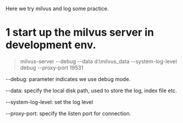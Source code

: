 
Here  we try milvus and log some practice.

# 1 start up the milvus server in development env.

> milvus-server --debug --data d:\milvus_data  --system-log-level debug --proxy-port 19531

--debug: parameter indicates we use debug mode.

--data: specify the local disk path, used to store the log, index file etc.

--system-log-level: set the log level

--proxy-port: specify the listen port for connection.


